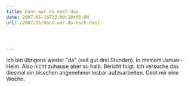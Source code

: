```yaml
---
title: Dann war da noch das
date: 2007-01-16T23:00:18+00:00
url: /2007/01/dann-war-da-noch-das/




---
```

Ich bin übrigens wieder "da" (seit gut drei Stunden). In meinem Januar-Heim. Also nicht zuhause aber so halb. Bericht folgt. Ich versuche das diesmal ein bisschen angenehmer lesbar aufzuarbeiten. Gebt mir eine Woche.
